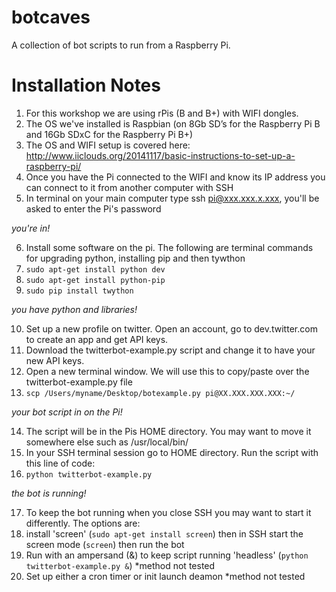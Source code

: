 botcaves
========
A collection of bot scripts to run from a Raspberry Pi.

Installation Notes
==================================
1. For this workshop we are using rPis (B and B+) with WIFI dongles. 
2. The OS we've installed is Raspbian (on 8Gb SD’s for the Raspberry Pi B and 16Gb SDxC for the Raspberry Pi B+)
3. The OS and WIFI setup is covered here: http://www.iiclouds.org/20141117/basic-instructions-to-set-up-a-raspberry-pi/
4. Once you have the Pi connected to the WIFI and know its IP address you can connect to it from another computer with SSH
5. In terminal on your main computer type ssh pi@xxx.xxx.x.xxx, you'll be asked to enter the Pi's password

*you're in!*

6. Install some software on the pi. The following are terminal commands for upgrading python, installing pip and then tywthon
7. ```sudo apt-get install python dev```
8. ```sudo apt-get install python-pip```
9. ```sudo pip install twython```

*you have python and libraries!*

10. Set up a new profile on twitter. Open an account, go to dev.twitter.com to create an app and get API keys. 
11. Download the twitterbot-example.py script and change it to have your new API keys.
12. Open a new terminal window. We will use this to copy/paste over the twitterbot-example.py file
13. ```scp /Users/myname/Desktop/botexample.py pi@XX.XXX.XXX.XXX:~/```

*your bot script in on the Pi!*

14. The script will be in the Pis HOME directory. You may want to move it somewhere else such as /usr/local/bin/
15. In your SSH terminal session go to  HOME directory. Run the script with this line of code:
16. ```python twitterbot-example.py```

*the bot is running!*

17. To keep the bot running when you close SSH you may want to start it differently. The options are:
18. install 'screen' (```sudo apt-get install screen```) then in SSH start the screen mode (```screen```) then run the bot
19. Run with an ampersand (&) to keep script running 'headless' (```python twitterbot-example.py &```) *method not tested
20. Set up either a cron timer or init launch deamon *method not tested
